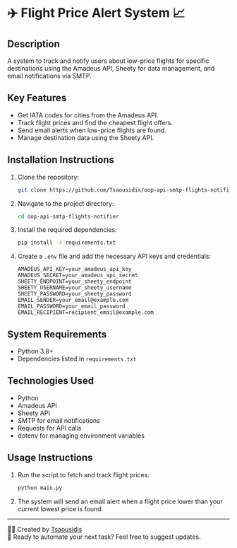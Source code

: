 
# ✈️ Flight Price Alert System 📈

## Description
A system to track and notify users about low-price flights for specific destinations using the Amadeus API, Sheety for data management, and email notifications via SMTP.

## Key Features
- Get IATA codes for cities from the Amadeus API.
- Track flight prices and find the cheapest flight offers.
- Send email alerts when low-price flights are found.
- Manage destination data using the Sheety API.

## Installation Instructions
1. Clone the repository:
   ```bash
   git clone https://github.com/Tsaousidis/oop-api-smtp-flights-notifier.git
   ```
2. Navigate to the project directory:
   ```bash
   cd oop-api-smtp-flights-notifier
   ```
3. Install the required dependencies:
   ```bash
   pip install -r requirements.txt
   ```
4. Create a `.env` file and add the necessary API keys and credentials:
   ```text
   AMADEUS_API_KEY=your_amadeus_api_key
   AMADEUS_SECRET=your_amadeus_api_secret
   SHEETY_ENDPOINT=your_sheety_endpoint
   SHEETY_USERNAME=your_sheety_username
   SHEETY_PASSWORD=your_sheety_password
   EMAIL_SENDER=your_email@example.com
   EMAIL_PASSWORD=your_email_password
   EMAIL_RECIPIENT=recipient_email@example.com
   ```

## System Requirements
- Python 3.8+
- Dependencies listed in `requirements.txt`

## Technologies Used
- Python
- Amadeus API
- Sheety API
- SMTP for email notifications
- Requests for API calls
- dotenv for managing environment variables

## Usage Instructions
1. Run the script to fetch and track flight prices:
   ```bash
   python main.py
   ```

2. The system will send an email alert when a flight price lower than your current lowest price is found.

---

👨‍💻 Created by [Tsaousidis](https://github.com/Tsaousidis)  
🔄 Ready to automate your next task? Feel free to suggest updates.
